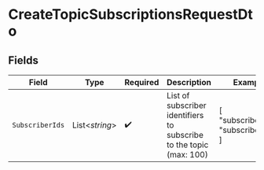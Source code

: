 # CreateTopicSubscriptionsRequestDto


## Fields

| Field                                                               | Type                                                                | Required                                                            | Description                                                         | Example                                                             |
| ------------------------------------------------------------------- | ------------------------------------------------------------------- | ------------------------------------------------------------------- | ------------------------------------------------------------------- | ------------------------------------------------------------------- |
| `SubscriberIds`                                                     | List<*string*>                                                      | :heavy_check_mark:                                                  | List of subscriber identifiers to subscribe to the topic (max: 100) | [<br/>"subscriberId1",<br/>"subscriberId2"<br/>]                    |